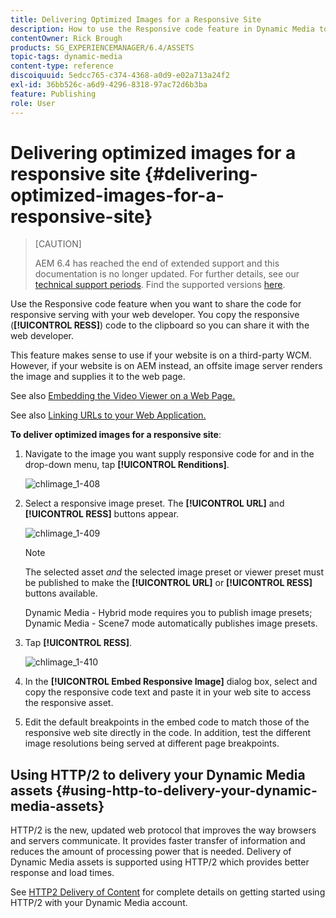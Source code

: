 ```yaml
---
title: Delivering Optimized Images for a Responsive Site
description: How to use the Responsive code feature in Dynamic Media to deliver optimized images
contentOwner: Rick Brough
products: SG_EXPERIENCEMANAGER/6.4/ASSETS
topic-tags: dynamic-media
content-type: reference
discoiquuid: 5edcc765-c374-4368-a0d9-e02a713a24f2
exl-id: 36bb526c-a6d9-4296-8318-97ac72d6b3ba
feature: Publishing
role: User
---
```

# Delivering optimized images for a responsive site {#delivering-optimized-images-for-a-responsive-site}

>[CAUTION]
>
>AEM 6.4 has reached the end of extended support and this documentation is no longer updated. For further details, see our [technical support periods](https://helpx.adobe.com/support/programs/eol-matrix.html). Find the supported versions [here](https://experienceleague.adobe.com/docs/).

Use the Responsive code feature when you want to share the code for responsive serving with your web developer. You copy the responsive (**[!UICONTROL RESS]**) code to the clipboard so you can share it with the web developer.

This feature makes sense to use if your website is on a third-party WCM. However, if your website is on AEM instead, an offsite image server renders the image and supplies it to the web page.

See also [Embedding the Video Viewer on a Web Page.](embed-code.md)

See also [Linking URLs to your Web Application.](linking-urls-to-yourwebapplication.md)

**To deliver optimized images for a responsive site**:

1. Navigate to the image you want supply responsive code for and in the drop-down menu, tap **[!UICONTROL Renditions]**.

   ![chlimage_1-408](assets/chlimage_1-408.png)

1. Select a responsive image preset. The **[!UICONTROL URL]** and **[!UICONTROL RESS]** buttons appear. 

   ![chlimage_1-409](assets/chlimage_1-409.png)

   >[!NOTE]
   >
   >The selected asset *and* the selected image preset or viewer preset must be published to make the **[!UICONTROL URL]** or **[!UICONTROL RESS]** buttons available.
   >
   >Dynamic Media - Hybrid mode requires you to publish image presets; Dynamic Media - Scene7 mode automatically publishes image presets.

1. Tap **[!UICONTROL RESS]**.

    ![chlimage_1-410](assets/chlimage_1-410.png)

1. In the **[!UICONTROL Embed Responsive Image]** dialog box, select and copy the responsive code text and paste it in your web site to access the responsive asset.
1. Edit the default breakpoints in the embed code to match those of the responsive web site directly in the code. In addition, test the different image resolutions being served at different page breakpoints.

## Using HTTP/2 to delivery your Dynamic Media assets {#using-http-to-delivery-your-dynamic-media-assets}

HTTP/2 is the new, updated web protocol that improves the way browsers and servers communicate. It provides faster transfer of information and reduces the amount of processing power that is needed. Delivery of Dynamic Media assets is supported using HTTP/2 which provides better response and load times.

See [HTTP2 Delivery of Content](http2.md) for complete details on getting started using HTTP/2 with your Dynamic Media account.
